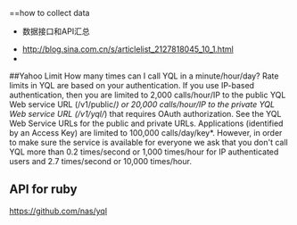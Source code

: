==how to collect data

* 数据接口和API汇总
 - http://blog.sina.com.cn/s/articlelist_2127818045_10_1.html
 - 
 

##Yahoo Limit
How many times can I call YQL in a minute/hour/day?
Rate limits in YQL are based on your authentication. 
If you use IP-based authentication, then you are limited to 
2,000 calls/hour/IP to the public YQL Web service URL (/v1/public/*) 
or 20,000 calls/hour/IP to the private YQL Web service URL (/v1/yql/*) 
that requires OAuth authorization. See the YQL Web Service URLs for the public and private URLs.
Applications (identified by an Access Key) are limited to 100,000 calls/day/key*. 
However, in order to make sure the service is available for everyone we ask that you don't call YQL 
more than 0.2 times/second or 1,000 times/hour for IP authenticated users and 2.7 times/second 
or 10,000 times/hour.


## API for ruby
https://github.com/nas/yql
